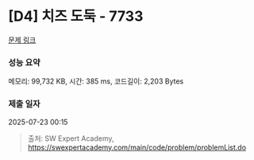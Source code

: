 # [D4] 치즈 도둑 - 7733 

[문제 링크](https://swexpertacademy.com/main/code/problem/problemDetail.do?contestProbId=AWrDOdQqRCUDFARG) 

### 성능 요약

메모리: 99,732 KB, 시간: 385 ms, 코드길이: 2,203 Bytes

### 제출 일자

2025-07-23 00:15



> 출처: SW Expert Academy, https://swexpertacademy.com/main/code/problem/problemList.do